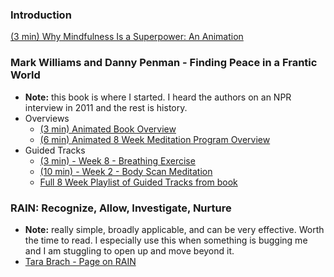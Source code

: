 ### Introduction
[(3 min) Why Mindfulness Is a Superpower: An Animation](https://youtu.be/w6T02g5hnT4)

### Mark Williams and Danny Penman - Finding Peace in a Frantic World
- **Note:** this book is where I started. I heard the authors on an NPR interview in 2011 and the rest is history. 
- Overviews
  - [(3 min) Animated Book Overview](https://www.youtube.com/watch?v=Sr9QbGszUT4)
  - [(6 min) Animated 8 Week Meditation Program Overview](https://www.youtube.com/watch?v=5UeyrBM2wa8)
- Guided Tracks
  - [(3 min) - Week 8 - Breathing Exercise](https://youtu.be/f_jgHPuR4D4)
  - [(10 min) - Week 2 -  Body Scan Meditation](https://youtu.be/L3HvsPixw74)
  - [Full 8 Week Playlist of Guided Tracks from book](https://www.youtube.com/playlist?list=PLrrZ559ucvcQoUJam4YNUSwMe5aby2aif)

### RAIN: Recognize, Allow, Investigate, Nurture
- **Note:** really simple, broadly applicable, and can be very effective. Worth the time to read. I especially use this when something is bugging me and I am stuggling to open up and move beyond it. 
- [Tara Brach - Page on RAIN](https://www.tarabrach.com/rain/)
